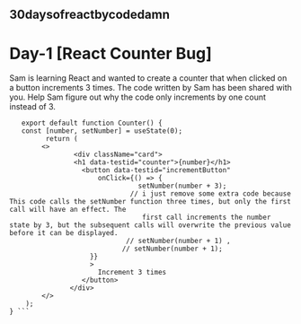 ## 30daysofreactbycodedamn

# Day-1 [React Counter Bug]

Sam is learning React and wanted to create a counter that when clicked on a button increments 3 times. The code written by Sam has been shared with you.
Help Sam figure out why the code only increments by one count instead of 3.


```import { useState } from "react";
   export default function Counter() {
   const [number, setNumber] = useState(0);
         return (
		<>
                <div className="card">
                <h1 data-testid="counter">{number}</h1>
                  <button data-testid="incrementButton"
                      onClick={() => {
                                setNumber(number + 3);
                              // i just remove some extra code because This code calls the setNumber function three times, but only the first call will have an effect. The 
                                 first call increments the number state by 3, but the subsequent calls will overwrite the previous value before it can be displayed.
                             // setNumber(number + 1) , 
                            // setNumber(number + 1);
					}}
                    >
                      Increment 3 times
                  </button>
               </div>
		</>
	);
} ```

